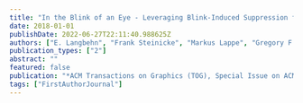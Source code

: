 ```yaml
---
title: "In the Blink of an Eye - Leveraging Blink-Induced Suppression for Imperceptible Position and Orientation Redirection in Virtual Reality"
date: 2018-01-01
publishDate: 2022-06-27T22:11:40.988625Z
authors: ["E. Langbehn", "Frank Steinicke", "Markus Lappe", "Gregory F. Welch", "Gerd Bruder"]
publication_types: ["2"]
abstract: ""
featured: false
publication: "*ACM Transactions on Graphics (TOG), Special Issue on ACM SIGGRAPH*"
tags: ["FirstAuthorJournal"]
---
```


